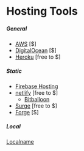 # Hosting Tools

##### General

* [AWS](https://aws.amazon.com/websites/) [$]
* [DigitalOcean](https://digitalocean.com) [$]
* [Heroku](https://heroku.com) [free to $]

##### Static

* [Firebase Hosting](https://firebase.google.com/docs/hosting/)
* [netlify](https://www.netlify.com) [free to $]
  * [Bitballoon](https://www.bitballoon.com/)
* [Surge](https://surge.sh/) [free to $]
* [Forge](https://getforge.com/) [$]

##### Local

[Localname](https://localname.io)